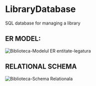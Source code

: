 # LibraryDatabase
SQL database for managing a library

## ER MODEL:
![Biblioteca-Modelul ER entitate-legatura](https://user-images.githubusercontent.com/72825756/146648810-dbdeafdb-94c1-4d33-a17d-6c0eab8f5cc4.jpg)


## RELATIONAL SCHEMA
![Biblioteca-Schema Relationala](https://user-images.githubusercontent.com/72825756/146648820-b26d452f-d2fd-4bbf-bf64-321fcb326696.jpg)
